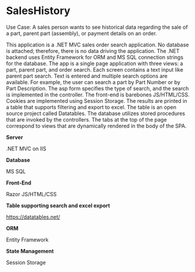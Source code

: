 # SalesHistory
Use Case: A sales person wants to see historical data regarding the sale of a part, parent part (assembly), or payment details on an order. 

This application is a .NET MVC sales order search application. No database is attached; therefore, there is no data driving the application. The .NET backend uses Entity Framework for ORM and MS SQL connection strings for the database. The app is a single page application with three views: a part, parent part, and order search. Each screen contains a text input like parent part search. Text is entered and multiple search options are available. For example, the user can search a part by Part Number or by Part Description. The asp form specifies the type of search, and the search is implemented in the controller. The front-end is barebones JS/HTML/CSS. Cookies are implemented using Session Storage. The results are printed in a table that supports filtering and export to excel. The table is an open source project called Datatables. The database utilizes stored procedures that are invoked by the controllers. The tabs at the top of the page correspond to views that are dynamically rendered in the body of the SPA. 

**Server**

.NET MVC on IIS

**Database**

MS SQL

**Front-End**

Razor
JS/HTML/CSS

**Table supporting search and excel export**

https://datatables.net/

**ORM**

Entity Framework

**State Management**

Session Storage










